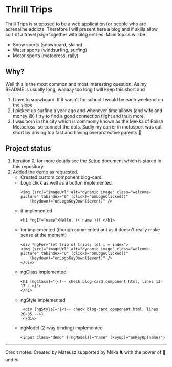 # Thrill Trips

Thrill Trips is supposed to be a web application for people who are adrenaline addicts. Therefore I will present here a blog and if skills allow sort of a travel page together with blog entries. Main topics will be:

- Snow sports (snowboard, skiing)
- Water sports (windsurfing, surfing)
- Motor sports (motocross, rally)

## Why?

Well this is the most common and most interesting question. As my README is usually long, waaaay too long I will keep this short and

1. I love to snowboard. If it wasn't for school I would be each weekend on the slope
2. I picked up surfing a year ago and whenever time allows (and wife and money 😅) I try to find a good connection flight and train more.
3. I was born in the city which is commonly known as the Mekka of Polish Motocross, so connect the dots. Sadly my carrer in motosport was cut short by driving too fast and having overprotective parents 🤣

## Project status

1. Iteration 0, for more details see the [Setup](SETUP.md) document which is stored in this repository.
2. Added the demo as requested.
   - Created custom component blog-card.
   - Logo click as well as a button implemented.
     ```
     <img [src]="imageUrl" alt="dynamic image" class="welcome-picture" tabindex="0" (click)="onLogoClicked()"
         (keydown)="onLogoKeyDown($event)" />
     ```
   - if implemented
     ```
     <h1 *ngIf="name">Hello, {{ name }}! </h1>
     ```
   - for implemented (though commented out as it doesn't really make sense at the moment)
     ```
     <div *ngFor="let trip of trips; let i = index">
     <img [src]="imageUrl" alt="dynamic image" class="welcome-picture" tabindex="0" (click)="onLogoClicked()"
         (keydown)="onLogoKeyDown($event)" />
     </div>
     ```
   - ngClass implemented
     ```
     <h1 [ngClass]="{<!-- check blog-card.component.html, lines 13-17 -->}">
     </h1>
     ```
   - ngStyle implemented
     ```
      <div [ngStyle]="{<!-- check blog-card.component.html, lines 28-35 -->}
      </div>
     ```
   - ngModel (2-way binding) implemented
     ```
     <input class="demo" [(ngModel)]="name" (keyup)="onKeyUp(name)">
     ```

---

Credit notes:
Created by Mateusz supported by Milka 🐈 with the power of 🍫 and ☕
